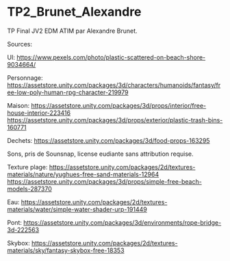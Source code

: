 # TP2_Brunet_Alexandre
TP Final JV2 EDM ATIM par Alexandre Brunet. 

Sources:

UI: https://www.pexels.com/photo/plastic-scattered-on-beach-shore-9034664/

Personnage: https://assetstore.unity.com/packages/3d/characters/humanoids/fantasy/free-low-poly-human-rpg-character-219979

Maison:
https://assetstore.unity.com/packages/3d/props/interior/free-house-interior-223416
https://assetstore.unity.com/packages/3d/props/exterior/plastic-trash-bins-160771

Dechets:
https://assetstore.unity.com/packages/3d/food-props-163295

Sons, pris de Sounsnap, license eudiante sans attribution requise.

Texture plage: https://assetstore.unity.com/packages/2d/textures-materials/nature/yughues-free-sand-materials-12964
https://assetstore.unity.com/packages/3d/props/simple-free-beach-models-287370

Eau: https://assetstore.unity.com/packages/2d/textures-materials/water/simple-water-shader-urp-191449

Pont: https://assetstore.unity.com/packages/3d/environments/rope-bridge-3d-222563

Skybox: https://assetstore.unity.com/packages/2d/textures-materials/sky/fantasy-skybox-free-18353